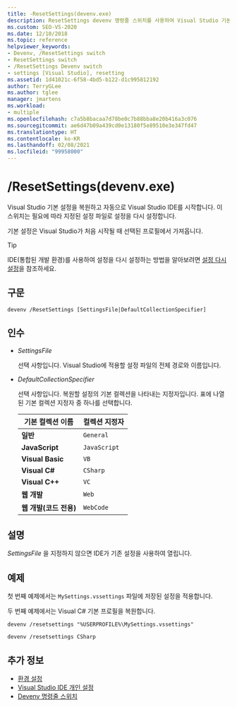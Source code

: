 ```yaml
---
title: -ResetSettings(devenv.exe)
description: ResetSettings devenv 명령줄 스위치를 사용하여 Visual Studio 기본 설정을 복원하고 Visual Studio IDE를 자동으로 시작하는 방법을 알아봅니다.
ms.custom: SEO-VS-2020
ms.date: 12/10/2018
ms.topic: reference
helpviewer_keywords:
- Devenv, /ResetSettings switch
- ResetSettings switch
- /ResetSettings Devenv switch
- settings [Visual Studio], resetting
ms.assetid: 1d41021c-6f58-4bd5-b122-d1c995812192
author: TerryGLee
ms.author: tglee
manager: jmartens
ms.workload:
- multiple
ms.openlocfilehash: c7a5b8bacaa7d78be0c7b88bba8e20b416a3c076
ms.sourcegitcommit: ae6d47b09a439cd0e13180f5e89510e3e347fd47
ms.translationtype: HT
ms.contentlocale: ko-KR
ms.lasthandoff: 02/08/2021
ms.locfileid: "99958000"
---
```

# <a name="resetsettings-devenvexe"></a>/ResetSettings(devenv.exe)

Visual Studio 기본 설정을 복원하고 자동으로 Visual Studio IDE를 시작합니다. 이 스위치는 필요에 따라 지정된 설정 파일로 설정을 다시 설정합니다.

기본 설정은 Visual Studio가 처음 시작될 때 선택된 프로필에서 가져옵니다.

> [!TIP]
> IDE(통합된 개발 환경)를 사용하여 설정을 다시 설정하는 방법을 알아보려면 [설정 다시 설정](../environment-settings.md#reset-settings)을 참조하세요.

## <a name="syntax"></a>구문

```shell
devenv /ResetSettings [SettingsFile|DefaultCollectionSpecifier]
```

## <a name="arguments"></a>인수

- *SettingsFile*

  선택 사항입니다. Visual Studio에 적용할 설정 파일의 전체 경로와 이름입니다.

- *DefaultCollectionSpecifier*

  선택 사항입니다. 복원할 설정의 기본 컬렉션을 나타내는 지정자입니다. 표에 나열된 기본 컬렉션 지정자 중 하나를 선택합니다.

  | 기본 컬렉션 이름 | 컬렉션 지정자 |
  | --- | --- |
  | **일반** | `General` |
  | **JavaScript** | `JavaScript` |
  | **Visual Basic** | `VB` |
  | **Visual C#** | `CSharp` |
  | **Visual C++** | `VC` |
  | **웹 개발** | `Web` |
  | **웹 개발(코드 전용)** | `WebCode` |

## <a name="remarks"></a>설명

*SettingsFile* 을 지정하지 않으면 IDE가 기존 설정을 사용하여 열립니다.

## <a name="example"></a>예제

첫 번째 예제에서는 `MySettings.vssettings` 파일에 저장된 설정을 적용합니다.

두 번째 예제에서는 Visual C# 기본 프로필을 복원합니다.

```shell
devenv /resetsettings "%USERPROFILE%\MySettings.vssettings"

devenv /resetsettings CSharp
```

## <a name="see-also"></a>추가 정보

- [환경 설정](../environment-settings.md)
- [Visual Studio IDE 개인 설정](../../ide/personalizing-the-visual-studio-ide.md)
- [Devenv 명령줄 스위치](../../ide/reference/devenv-command-line-switches.md)
